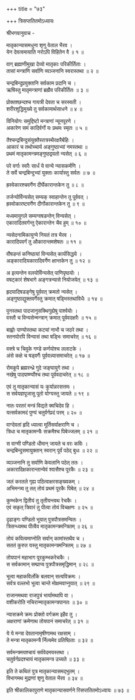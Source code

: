 +++
title = "७३"

+++
त्रिसप्ततितमोऽध्यायः  
  
श्रीभगवानुवाच -  
  
मातृकान्यासमधुना शृणु वेताल भैरव ।  
येन देवत्वमायाति नरोऽपि विहितेन वै ॥ १ ॥  
  
वाग् ब्रह्माणीमुखा देव्यो मातृकाः परिकीर्तिताः ।  
तासां मन्त्राणि सर्वाणि व्यञ्जनानि स्वरास्तथा ॥ २ ॥  
  
चन्द्रबिन्दुप्रयुक्तानि सर्वकाम प्रदानि च ।  
ऋषिस्तु मातृमन्त्राणां ब्रह्मैव परिकीर्तितः ॥ ३ ॥  
  
प्रोक्तश्छन्दश्च गायत्री देवता च सरस्वती ।  
शरीरशुद्धिमुख्ये तु सर्वकामार्थसाधने ॥ ४ ॥  
  
विनियोगः समुद्दिष्टो मन्त्राणां न्यूनपूरणे ।  
अकारेण समं कादिर्वर्गो यः प्रथमः स्मृतः ॥ ५ ॥  
  
तैश्चन्द्रबिन्दुसंयुक्तैस्तत्रस्थैरक्षरैर्बहिः ।  
आकारं च तथोच्चार्य अङ्गुष्ठाभ्यां नमस्तथा ॥  
प्रथमं मातृकामन्त्रमङ्गुष्ठद्वयतो न्यसेत् ॥ ६ ॥  
  
परे वर्गाः स्वरैः सार्धं ये वान्ये न्यासकर्मणि ।  
ते सर्वे चन्द्रबिन्दुभ्यां युक्ताः कार्यास्तु सर्वतः ॥ ७ ॥  
  
ह्रस्वेकारश्चवर्गेण दीर्घेकारान्तकेन तु ॥ ८ ॥  
  
तर्जन्योर्विन्यसेत् सम्यक् स्वाहान्तेन तु पूर्ववत् ।  
ह्रस्वोकारष्टवर्गेण दीर्गोकारान्तकेन तु ॥ ९ ॥  
  
मध्यमायुगले सम्यग्वषडन्तेन् विन्यसेत् ।  
एकारादितवर्गन्तु ऐकारान्तेन चैव हुम् ॥ १० ॥  
  
न्यसेदनामिकायुग्मे नियतं तत्र भैरव ।  
कारादिपवर्गं तु औकारान्तमशेषतः ॥ ११ ॥  
  
वौषडन्तं कनिष्ठायां विन्यसेत् कार्यसिद्धये ।  
अङ्कारादियकारादिवर्गेण क्षान्तकेन तु ॥ १२ ॥  
  
अ इत्यन्तेन वलयोर्विन्यसेत् पाणिपृष्ठयोः ।  
वषट्कारं शेषभागे अङ्गत्रन्यासे नियोजयेत् ॥ १३ ॥  
  
हृदयादिषडङ्गेषु पूर्ववत् क्रमतो न्यसेत् ।  
अङ्गुष्ठाद्युक्तवर्गैस्तु क्रमात् षड्भिस्तथाविधैः ॥ १४ ॥  
  
पुनस्तथा पादजानुसक्थिगुह्येषु पार्श्वयोः ।  
वस्तौ च विन्यसेन्मन्त्रान् क्रमात् पूर्ववदक्षरैः ॥ १५ ॥  
  
बाह्वोः पाण्योस्तथा कट्यां नाभौ च जठरे तथा ।  
स्तनयोरपि विन्यासं तथा षड्भिः समाचरेत् ॥ १६ ॥  
  
वक्त्रे च चिवुके गण्डे कर्णयोश्च ललाटके ।  
अंसे कक्षे च षड्वर्गैः पूर्ववन्न्यासमाचरेत् ॥ १७ ॥  
  
रोमकूपे ब्रह्मरन्ध्रे गुदे जङ्घायुगे तथा ।  
नखेषु पादपार्ष्ण्योश्च तथा पूर्ववदाचरेत् ॥ १८ ॥  
  
एवं तु मातृकान्यासं यः कुर्यान्नरसत्तमः ।  
स सर्वयज्ञपूजासु पूतो योग्यस्तु जायते ॥ १९ ॥  
  
नातः परतरं मन्त्रं विद्यते क्वचिदेव हि ।  
यत्सर्वकामदं पुण्यं चतुर्वर्गप्रदं परम् ॥ २० ॥  
  
वाग्देवतां हृदि ध्यात्वा मूर्तिसर्वाक्षराणि च ।  
त्रिधा च मातृकामन्त्रैः सक्रमैश्च पिबेज्जलम् ॥ २१ ॥  
  
स वाग्मी पण्डितो धीमान् जायते च वरः कविः ।  
चन्द्रबिन्दुसमायुक्तान् स्वरान् पूर्वं पठेद् बुधः ॥ २२ ॥  
  
व्यञ्जनानि तु सर्वाणि केवलानि पठेत् ततः ।  
अकारादिक्षकारान्तान्येवं श्वासैश्च पूरकैः ॥ २३ ॥  
  
जलं करतले गृह्य पठित्वाक्षरसङ्ख्यकम् ।  
अभिमन्त्र्य तु तत् तोयं प्रथमं पूरकैः पिबेत् ॥ २४ ॥  
  
कुम्भकेन द्वितीयं तु तृतीयन्त्वथ रेचकैः ।  
एवं सकृत् त्रिवारं तु पीत्वा तोयं विचक्षणः ॥ २५ ॥  
  
दृढाङ्गः पण्डितो भूयात् पुत्रपौत्रसमन्वितः ।  
त्रिसन्ध्यमथ पीत्वैव मातृकामन्त्रमन्त्रितम् ॥ २६ ॥  
  
तोयं कवित्वमाप्नोति सर्वान् कामांस्तथैव च ।  
सततं कुरुत यस्तु मातृकामन्त्रमन्त्रितम् ॥ २७ ॥  
  
तोयपानं महाभाग पूरकुम्भकरेचकैः ।  
स सर्वकामान् सम्प्राप्य पुत्रपौत्रसमृद्धिमान् ॥ २८ ॥  
  
भूत्वा महाकविर्लोके बलवान् सत्यविक्रमः ।  
सर्वत्र वल्लभो भूत्वा चान्ते मोक्षमवाप्नुयात् ॥ २९ ॥  
  
राजानमथवा राजपुत्रं भार्यामथापि वा ।  
वशीकरोति नचिरान्मातृकामन्त्रपानतः ॥ ३० ॥  
  
न्यासक्रमे क्रमः प्रोक्तो वर्गक्रम इहैव तु ।  
अक्षराणां क्रमेणाथ तोयपानं समाचरेत् ॥ ३१ ॥  
  
ये ये मन्त्रा देवतानामृषीणामथ रक्षसाम् ।  
ते मन्त्रा मातृकामन्त्रै र्नित्यमेव प्रतिष्ठिताः ॥ ३२ ॥  
  
सर्वमन्त्रमयश्चायं सर्ववेदमयस्तथा ।  
चतुर्वर्गप्रदश्चायं मातृकामन्त्र उच्यते ॥ ३३ ॥  
  
इति ते कथितं पुत्र मातृकान्यासमद्भुतम् ।  
विभागमथ मुद्राणां शृणु वेताल भैरव ॥ ३४ ॥  
  
इति श्रीकालिकापुराणे मातृकान्यासवर्णने रिसप्ततितमोऽध्यायः ॥ ७३ ॥  
